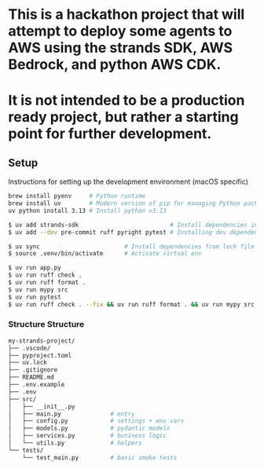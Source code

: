 # This is a hackathon project that will attempt to deploy some agents to AWS using the strands SDK, AWS Bedrock, and python AWS CDK.

# It is not intended to be a production ready project, but rather a starting point for further development.

## Setup

Instructions for setting up the development environment (macOS specific)

```bash
brew install pyenv     # Python runtime
brew install uv        # Modern version of pip for managing Python packages and environments
uv python install 3.13 # Install python v3.13

$ uv add strands-sdk                          # Install dependencies in lock file
$ uv add --dev pre-commit ruff pyright pytest # Installing dev dependencies

$ uv sync                        # Install dependencies from lock file
$ source .venv/bin/activate      # Activate virtual env

$ uv run app.py                                                        # Run the app
$ uv run ruff check .                                                  # Linter
$ uv run ruff format .                                                 # Prettier/formatter
$ uv run mypy src                                                      # Equivalent of tsc typecheck
$ uv run pytest                                                        # Run tests
$ uv run ruff check . --fix && uv run ruff format . && uv run mypy src # Run everything
```

### Structure Structure

```bash
my-strands-project/
├── .vscode/
├── pyproject.toml
├── uv.lock
├── .gitignore
├── README.md
├── .env.example
├── .env
├── src/
│   ├── __init__.py
│   ├── main.py              # entry
│   ├── config.py            # settings + env vars
│   ├── models.py            # pydantic models
│   ├── services.py          # business logic
│   └── utils.py             # helpers
└── tests/
    └── test_main.py         # basic smoke tests
```
